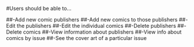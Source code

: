 #Users should be able to...

##-Add new comic publishers
##-Add new comics to those publishers
##-Edit the publishers
##-Edit the individual comics
##-Delete publishers
##-Delete comics
##-View information about publishers
##-View info about comics by issue
##-See the cover art of a particular issue
